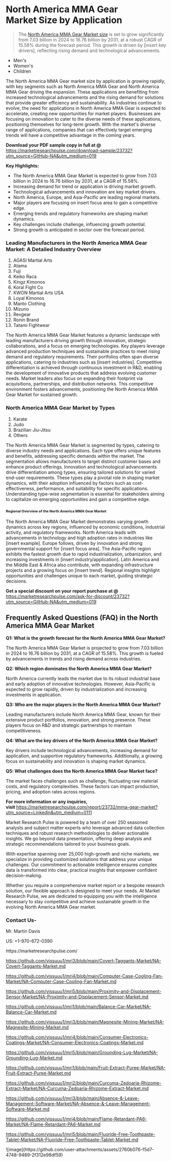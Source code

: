 <h1>North America MMA Gear Market&nbsp;Size by Application</h1><blockquote><p>The <a href="https://marketresearchpulse.com/download-sample/23732?utm_source=GitHub-NA&amp;utm_medium=019">North America MMA Gear Market size</a> is set to grow significantly from 7.03 billion in 2024 to 16.76 billion by 2031, at a robust CAGR of 15.58% during the forecast period. This growth is driven by [insert key drivers], reflecting rising demand and technological advancements.</p></blockquote><ul><li>Men's<li> Women's<li> Children</li></ul><p>The North America MMA Gear market size by application is growing rapidly, with key segments such as North America MMA Gear and North America MMA Gear driving the expansion. These applications are benefiting from increased technological advancements and the rising demand for solutions that provide greater efficiency and sustainability. As industries continue to evolve, the need for applications in North America MMA Gear is expected to accelerate, creating new opportunities for market players. Businesses are focusing on innovation to cater to the diverse needs of these applications, positioning themselves for long-term growth. With the market's diverse range of applications, companies that can effectively target emerging trends will have a competitive advantage in the coming years.</p><p><strong>Download your PDF sample copy in full at @ </strong><a href="https://marketresearchpulse.com/download-sample/23732?utm_source=GitHub-NA&amp;utm_medium=019">https://marketresearchpulse.com/download-sample/23732?utm_source=GitHub-NA&amp;utm_medium=019</a></p><p><strong>Key Highlights: </strong></p><ul><li>The North America MMA Gear Market is expected to grow from 7.03 billion in 2024 to 16.76 billion by 2031, at a CAGR of 15.58%.</li><li>Increasing demand for trend or application is driving market growth.</li><li>Technological advancements and innovation are key market drivers.</li><li>North America, Europe, and Asia-Pacific are leading regional markets.</li><li>Major players are focusing on insert focus area to gain a competitive edge.</li><li>Emerging trends and regulatory frameworks are shaping market dynamics.</li><li>Key challenges include challenge, influencing growth potential.</li><li>Strong growth is anticipated in sector over the forecast period.</li></ul><h3>Leading Manufacturers in the North America MMA Gear Market: A Detailed Industry Overview</h3><ol><li>AGASI Martial Arts</li><li>Atama</li><li>Fuji</li><li>Keiko Raca</li><li>Kingz Kimonos</li><li>Koral Fight Co</li><li>KWON Martial Arts USA</li><li>Loyal Kimonos</li><li>Manto Clothing</li><li>Mizuno</li><li>Revgear</li><li>Ronin Brand</li><li>Tatami Fightwear</li></ol><div class="flex max-w-full flex-col flex-grow"><div class="min-h-8 text-message flex w-full flex-col items-end gap-2 whitespace-normal break-words [.text-message+&amp;]:mt-5" dir="auto" data-message-author-role="assistant" data-message-id="fd8432e4-4910-450d-b182-61b7bfb0a01f" data-message-model-slug="gpt-4o"><div class="flex w-full flex-col gap-1 empty:hidden first:pt-[3px]"><div class="markdown prose w-full break-words dark:prose-invert light"><p>The North America MMA Gear Market features a dynamic landscape with leading manufacturers driving growth through innovation, strategic collaborations, and a focus on emerging technologies. Key players leverage advanced production techniques and sustainable practices to meet rising demand and regulatory requirements. Their portfolios often span diverse applications, catering to industries such as [insert industries]. Competitive differentiation is achieved through continuous investment in R&amp;D, enabling the development of innovative products that address evolving customer needs. Market leaders also focus on expanding their footprint via acquisitions, partnerships, and distribution networks. This competitive environment fosters advancements, positioning the North America MMA Gear Market for sustained growth.</p></div></div></div></div><h3>North America MMA Gear Market by Types</h3><ol><li>Karate<li> Judo<li> Brazilian Jiu-Jitsu<li> Others</li></ol><div class="flex max-w-full flex-col flex-grow"><div class="min-h-8 text-message flex w-full flex-col items-end gap-2 whitespace-normal break-words [.text-message+&amp;]:mt-5" dir="auto" data-message-author-role="assistant" data-message-id="084470be-0bb7-4664-bddf-5156b4f41249" data-message-model-slug="gpt-4o-mini"><div class="flex w-full flex-col gap-1 empty:hidden first:pt-[3px]"><div class="markdown prose w-full break-words dark:prose-invert light"><p>The North America MMA Gear Market is segmented by types, catering to diverse industry needs and applications. Each type offers unique features and benefits, addressing specific demands within the market. The segmentation allows manufacturers to target distinct customer bases and enhance product offerings. Innovation and technological advancements drive differentiation among types, ensuring tailored solutions for varied end-user requirements. These types play a pivotal role in shaping market dynamics, with their adoption influenced by factors such as cost-effectiveness, performance, and suitability for specific applications. Understanding type-wise segmentation is essential for stakeholders aiming to capitalize on emerging opportunities and gain a competitive edge.</p></div></div></div></div><h3><span style="font-size: 11px;">Regional Overview of the North America MMA Gear Market</span></h3><div class="flex max-w-full flex-col flex-grow"><div class="min-h-8 text-message flex w-full flex-col items-end gap-2 whitespace-normal break-words [.text-message+&amp;]:mt-5" dir="auto" data-message-author-role="assistant" data-message-id="e9038762-ce64-4e30-91c9-9bd413514231" data-message-model-slug="gpt-4o-mini"><div class="flex w-full flex-col gap-1 empty:hidden first:pt-[3px]"><div class="markdown prose w-full break-words dark:prose-invert light"><p>The North America MMA Gear Market demonstrates varying growth dynamics across key regions, influenced by economic conditions, industrial activity, and regulatory frameworks. North America leads with advancements in technology and high adoption rates in industries like [insert example]. Europe follows, driven by innovation and strong governmental support for [insert focus area]. The Asia-Pacific region exhibits the fastest growth due to rapid industrialization, urbanization, and increasing investments in [insert industry/application]. Latin America and the Middle East &amp; Africa also contribute, with expanding infrastructure projects and a growing focus on [insert trend]. Regional insights highlight opportunities and challenges unique to each market, guiding strategic decisions.</p></div></div></div></div><p><strong>Get a special discount on your report purchase at @ </strong><a href="https://marketresearchpulse.com/ask-for-discount/23732?utm_source=GitHub-NA&amp;utm_medium=019">https://marketresearchpulse.com/ask-for-discount/23732?utm_source=GitHub-NA&amp;utm_medium=019</a></p><h2>Frequently Asked Questions (FAQ) in the North America MMA Gear Market</h2><p><strong>Q1: What is the growth forecast for the North America MMA Gear Market?</strong></p><p>The North America MMA Gear Market is projected to grow from 7.03 billion in 2024 to 16.76 billion by 2031, at a CAGR of 15.58%. This growth is fueled by advancements in trends and rising demand across industries.</p><p><strong>Q2: Which region dominates the North America MMA Gear Market?</strong></p><p>North America currently leads the market due to its robust industrial base and early adoption of innovative technologies. However, Asia-Pacific is expected to grow rapidly, driven by industrialization and increasing investments in application.</p><p><strong>Q3: Who are the major players in the North America MMA Gear Market?</strong></p><p>Leading manufacturers include North America MMA Gear, known for their extensive product portfolios, innovation, and strong presence. These players focus on R&amp;D and strategic partnerships to maintain competitiveness.</p><p><strong>Q4: What are the key drivers of the North America MMA Gear Market?</strong></p><p>Key drivers include technological advancements, increasing demand for application, and supportive regulatory frameworks. Additionally, a growing focus on sustainability and innovation is shaping market dynamics.</p><p><strong>Q5: What challenges does the North America MMA Gear Market face?</strong></p><p>The market faces challenges such as challenge, fluctuating raw material costs, and regulatory complexities. These factors can impact production, pricing, and adoption rates across regions.</p><p><strong>For more information or any inquiries, visit&nbsp;</strong><a href="https://marketresearchpulse.com/report/23732/mma-gear-market?utm_source=Linkedin&utm_medium=0111">https://marketresearchpulse.com/report/23732/mma-gear-market?utm_source=Linkedin&utm_medium=0111</a></p><p>Market Research Pulse is powered by a team of over 250 seasoned analysts and subject matter experts who leverage advanced data collection techniques and robust research methodologies to deliver actionable insights. We go beyond data presentation, offering deep analysis and strategic recommendations tailored to your business goals.</p><p>With expertise spanning over 25,000 high-growth and niche markets, we specialize in providing customized solutions that address your unique challenges. Our commitment to actionable intelligence ensures complex data is transformed into clear, practical insights that empower confident decision-making.</p><p>Whether you require a comprehensive market report or a bespoke research solution, our flexible approach is designed to meet your needs. At Market Research Pulse, we are dedicated to equipping you with the intelligence necessary to stay competitive and achieve sustainable growth in the evolving North America MMA Gear market.</p><h3><strong>Contact Us-</strong></h3><p>Mr. Martin Davis</p><p>US: +1-970-672-0390</p><p>https://marketresearchpulse.com/</p><p><a href="https://github.com/vissuuu1/mri3/blob/main/Covert-Taggants-Market/NA-Covert-Taggants-Market.md">https://github.com/vissuuu1/mri3/blob/main/Covert-Taggants-Market/NA-Covert-Taggants-Market.md</a></p><p><a href="https://github.com/vissuuu1/mri4/blob/main/Computer-Case-Cooling-Fan-Market/NA-Computer-Case-Cooling-Fan-Market.md">https://github.com/vissuuu1/mri4/blob/main/Computer-Case-Cooling-Fan-Market/NA-Computer-Case-Cooling-Fan-Market.md</a></p><p><a href="https://github.com/vissuuu1/mri5/blob/main/Proximity-and-Displacement-Sensor-Market/NA-Proximity-and-Displacement-Sensor-Market.md">https://github.com/vissuuu1/mri5/blob/main/Proximity-and-Displacement-Sensor-Market/NA-Proximity-and-Displacement-Sensor-Market.md</a></p><p><a href="https://github.com/vissuuu1/mri1/blob/main/Balance-Car-Market/NA-Balance-Car-Market.md">https://github.com/vissuuu1/mri1/blob/main/Balance-Car-Market/NA-Balance-Car-Market.md</a></p><p><a href="https://github.com/vissuuu1/mri3/blob/main/Magnesite-Mining-Market/NA-Magnesite-Mining-Market.md">https://github.com/vissuuu1/mri3/blob/main/Magnesite-Mining-Market/NA-Magnesite-Mining-Market.md</a></p><p><a href="https://github.com/vissuuu1/mri4/blob/main/Consumer-Electronics-Coatings-Market/NA-Consumer-Electronics-Coatings-Market.md">https://github.com/vissuuu1/mri4/blob/main/Consumer-Electronics-Coatings-Market/NA-Consumer-Electronics-Coatings-Market.md</a></p><p><a href="https://github.com/vissuuu1/mri5/blob/main/Grounding-Lug-Market/NA-Grounding-Lug-Market.md">https://github.com/vissuuu1/mri5/blob/main/Grounding-Lug-Market/NA-Grounding-Lug-Market.md</a></p><p><a href="https://github.com/vissuuu1/mri1/blob/main/Fruit-Extract-Puree-Market/NA-Fruit-Extract-Puree-Market.md">https://github.com/vissuuu1/mri1/blob/main/Fruit-Extract-Puree-Market/NA-Fruit-Extract-Puree-Market.md</a></p><p><a href="https://github.com/vissuuu1/mri2/blob/main/Curcuma-Zedoaria-Rhizome-Extract-Market/NA-Curcuma-Zedoaria-Rhizome-Extract-Market.md">https://github.com/vissuuu1/mri2/blob/main/Curcuma-Zedoaria-Rhizome-Extract-Market/NA-Curcuma-Zedoaria-Rhizome-Extract-Market.md</a></p><p><a href="https://github.com/vissuuu1/mri3/blob/main/Absence-&-Leave-Management-Software-Market/NA-Absence-&-Leave-Management-Software-Market.md">https://github.com/vissuuu1/mri3/blob/main/Absence-&-Leave-Management-Software-Market/NA-Absence-&-Leave-Management-Software-Market.md</a></p><p><a href="https://github.com/vissuuu1/mri4/blob/main/Flame-Retardant-PA6-Market/NA-Flame-Retardant-PA6-Market.md">https://github.com/vissuuu1/mri4/blob/main/Flame-Retardant-PA6-Market/NA-Flame-Retardant-PA6-Market.md</a></p><p><a href="https://github.com/vissuuu1/mri5/blob/main/Fluoride-Free-Toothpaste-Tablet-Market/NA-Fluoride-Free-Toothpaste-Tablet-Market.md">https://github.com/vissuuu1/mri5/blob/main/Fluoride-Free-Toothpaste-Tablet-Market/NA-Fluoride-Free-Toothpaste-Tablet-Market.md</a></p>
![image](https://github.com/user-attachments/assets/2760b076-f5d7-4748-9489-2f312e98df59)
